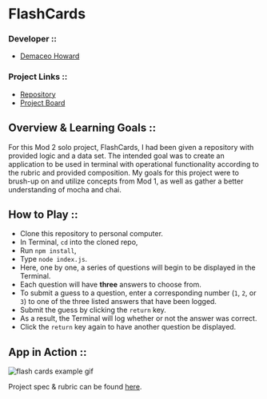 # FlashCards
### Developer ::
- [Demaceo Howard](https://github.com/demaceo)

### Project Links ::
- [Repository](https://github.com/demaceo/flashcards-starter)
- [Project Board](https://github.com/users/demaceo/projects/3)

## Overview & Learning Goals ::
For this Mod 2 solo project, FlashCards, I had been given a repository with provided logic and a data set. The intended goal was to create an application to be used in terminal with operational functionality according to the rubric and provided composition.
My goals for this project were to brush-up on and utilize concepts from Mod 1, as well as gather a better understanding of mocha and chai.

## How to Play ::
- Clone this repository to personal computer.
- In Terminal, `cd` into the cloned repo,
- Run `npm install`,
- Type `node index.js`.
- Here, one by one, a series of questions will begin to be displayed in the Terminal.
- Each question will have **three** answers to choose from.
- To submit a guess to a question, enter a corresponding number (`1`, `2`, or `3`) to one of the three listed answers that have been logged.
- Submit the guess by clicking the `return` key.
- As a result, the Terminal will log whether or not the answer was correct.
- Click the `return` key again to have another question be displayed.

## App in Action ::
![flash cards example gif](https://media.giphy.com/media/1zkb1q58eTiTH6D7wc/giphy.gif)

Project spec & rubric can be found [here](https://frontend.turing.io/projects/flash-cards.html).

